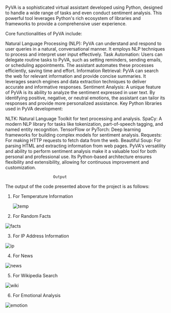PyVA is a sophisticated virtual assistant developed using Python, designed to handle a wide range of tasks and even conduct sentiment analysis. This powerful tool leverages Python's rich ecosystem of libraries and frameworks to provide a comprehensive user experience.

Core functionalities of PyVA include:

Natural Language Processing (NLP): PyVA can understand and respond to user queries in a natural, conversational manner. It employs NLP techniques to process and interpret user input effectively.
Task Automation: Users can delegate routine tasks to PyVA, such as setting reminders, sending emails, or scheduling appointments. The assistant automates these processes efficiently, saving time and effort.
Information Retrieval: PyVA can search the web for relevant information and provide concise summaries. It leverages search engines and data extraction techniques to deliver accurate and informative responses.
Sentiment Analysis: A unique feature of PyVA is its ability to analyze the sentiment expressed in user text. By identifying positive, negative, or neutral emotions, the assistant can tailor its responses and provide more personalized assistance.
Key Python libraries used in PyVA development:

NLTK: Natural Language Toolkit for text processing and analysis.
SpaCy: A modern NLP library for tasks like tokenization, part-of-speech tagging, and named entity recognition.
TensorFlow or PyTorch: Deep learning frameworks for building complex models for sentiment analysis.
Requests: For making HTTP requests to fetch data from the web.
Beautiful Soup: For parsing HTML and extracting information from web pages.
PyVA's versatility and ability to perform sentiment analysis make it a valuable tool for both personal and professional use. Its Python-based architecture ensures flexibility and extensibility, allowing for continuous improvement and customization.
                        
                         Output
The output of the code presented above for the project is as follows:

1.	For Temperature Information
 

    ![temp](https://github.com/user-attachments/assets/83ad3aa8-6664-485c-9957-12449f92454e)


2.	For Random Facts
 
![facts](https://github.com/user-attachments/assets/d07bff27-7e0d-47b6-b439-5d357e4a64c2)











3.	For IP Address Information

 ![ip](https://github.com/user-attachments/assets/94993022-f6f0-4f17-a645-d5f5752d1382)




4.	For News

 ![news](https://github.com/user-attachments/assets/a895e568-32b6-4216-95db-0c4f36f00025)




5.	For Wikipedia Search 

 ![wiki](https://github.com/user-attachments/assets/864aa5d5-ff61-4c53-92ba-039c92ed6668)

6.	For Emotional Analysis
            
![emotion](https://github.com/user-attachments/assets/239f1e5b-9f25-406d-a223-62442e4fd3b0)

